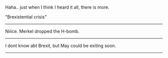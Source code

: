 

Haha.. just when I think I heard it all, there is more.

"Brexistential crisis"

---

Niiice. Merkel dropped the H-bomb.

---

I dont know abt Brexit, but May could be exiting soon.

---